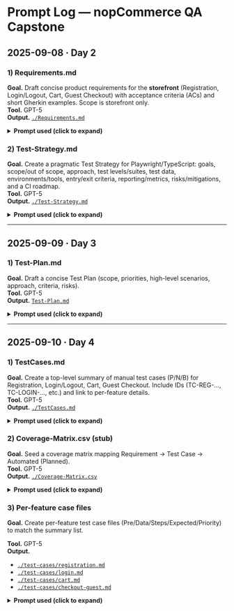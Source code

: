 # Prompt Log — nopCommerce QA Capstone

## 2025-09-08 · Day 2

### 1) Requirements.md
**Goal.** Draft concise product requirements for the **storefront** (Registration, Login/Logout, Cart, Guest Checkout) with acceptance criteria (ACs) and short Gherkin examples. Scope is storefront only.  
**Tool.** GPT-5  
**Output.** [`./Requirements.md`](./Requirements.md)

<details>
<summary><b>Prompt used (click to expand)</b></summary>

```text
Draft Requirements.md for the nopCommerce storefront (https://demo.nopcommerce.com).
Include: Scope, Out of Scope, Assumptions. For features Registration, Login/Logout,
Shopping Cart, Guest Checkout — write clear Acceptance Criteria and provide a short
Gherkin example for the happy path (plus one negative for Registration).
Keep the wording concise and implementation-agnostic.
```

</details>

###


### 2) Test-Strategy.md
**Goal.** Create a pragmatic Test Strategy for Playwright/TypeScript: goals, scope/out of scope, approach, test levels/suites, test data, environments/tools, entry/exit criteria, reporting/metrics, risks/mitigations, and a CI roadmap.  
**Tool.** GPT-5  
**Output.** [`./Test-Strategy.md`](./Test-Strategy.md)

<details>
<summary><b>Prompt used (click to expand)</b></summary>

```text
Draft Test-Strategy.md for the nopCommerce storefront automated with Playwright (TypeScript).
Include: Goals; Scope & Out of Scope; Approach (risk-based, resilient selectors);
Test Levels (Smoke/Functional/Negative/Regression); Test Data; Environments & Tools;
Structure & Tagging; Entry/Exit Criteria; Reporting & Metrics; Risks & Mitigations;
CI roadmap for GitHub Actions. Keep it concise and practical.
```

</details>

---

## 2025-09-09 · Day 3

### 1) Test-Plan.md
**Goal.** Draft a concise Test Plan (scope, priorities, high-level scenarios, approach, criteria, risks).  
**Tool.** GPT-5  
**Output.** [`Test-Plan.md`](Test-Plan.md)

<details>
<summary><b>Prompt used (click to expand)</b></summary>

```text
Draft Test-Plan.md for nopCommerce storefront: objectives; scope/in & out; test levels (smoke/functional/negative/regression/e2e);
priorities (P0/P1/P2); approach (Playwright+TS, role/label-first selectors, data strategy); environments/tools; entry/exit criteria;
high-level scenarios per feature; reporting/metrics; risks; deliverables. Keep it concrete and concise.
```

</details>

---

## 2025-09-10 · Day 4

### 1) TestCases.md
**Goal.** Create a top-level summary of manual test cases (P/N/B) for Registration, Login/Logout, Cart, Guest Checkout. Include IDs (TC-REG-…, TC-LOGIN-…, etc.) and link to per-feature details.  
**Tool.** GPT-5  
**Output.** [`./TestCases.md`](./TestCases.md)

<details>
<summary><b>Prompt used (click to expand)</b></summary>

```text
Create docs/TestCases.md: a concise list of manual cases for Registration, Login/Logout, Cart, Guest Checkout.
For each: ID (e.g., TC-REG-001), short title, Type (P/N/B). Add a “Details” line that links to per-feature files:
  docs/test-cases/registration.md, login.md, cart.md, checkout-guest.md (relative links from docs/Prompt-Log.md must be ./test-cases/<file>.md when referenced from TestCases.md).
Keep it clean and consistent with previous days.
```

</details>

### 2) Coverage-Matrix.csv (stub)
**Goal.** Seed a coverage matrix mapping Requirement → Test Case → Automated (Planned).  
**Tool.** GPT-5  
**Output.** [`./Coverage-Matrix.csv`](./Coverage-Matrix.csv)

<details>
<summary><b>Prompt used (click to expand)</b></summary>

```text
Create docs/Coverage-Matrix.csv with columns: Requirement, Test Case ID, Automated, Notes.
Populate rows for Registration (TC-R…), Login (TC-L…), Cart (TC-C…), Checkout (TC-CH…).
Set Automated=Planned for now. Keep CSV header and values simple (no extra commas inside cells).
```

</details>

### 3) Per-feature case files  
**Goal.**  Create per-feature test case files (Pre/Data/Steps/Expected/Priority) to match the summary list.  
  
**Tool.** GPT-5  
**Output.**  
- [`./test-cases/registration.md`](./test-cases/registration.md)
- [`./test-cases/login.md`](./test-cases/login.md)
- [`./test-cases/cart.md`](./test-cases/cart.md)
- [`./test-cases/checkout-guest.md`](./test-cases/checkout-guest.md)

<details> 
<summary><b>Prompt used (click to expand)</b></summary>

```text
Generate per-feature test case stubs:
  docs/test-cases/registration.md
  docs/test-cases/login.md
  docs/test-cases/cart.md
  docs/test-cases/checkout-guest.md
For each file: list the cases with ID/Title/Type, then provide a “Use structure: Pre / Data / Steps / ER” note so the team can expand details later.
Notes: Test case detailing (Preconditions / Data / Steps / Expected) completed with GPT-5 assistance. Prompt used interactively during case-by-case creation.

```

</details>


